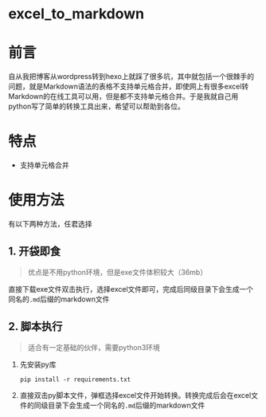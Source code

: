 # excel_to_markdown

# 前言
自从我把博客从wordpress转到hexo上就踩了很多坑，其中就包括一个很棘手的问题，就是Markdown语法的表格不支持单元格合并，即使网上有很多excel转Markdown的在线工具可以用，但是都不支持单元格合并。于是我就自己用python写了简单的转换工具出来，希望可以帮助到各位。

# 特点

 - 支持单元格合并

# 使用方法

有以下两种方法，任君选择

## 1. 开袋即食

>优点是不用python环境，但是exe文件体积较大（36mb）

直接下载exe文件双击执行，选择excel文件即可，完成后同级目录下会生成一个同名的`.md`后缀的markdown文件

## 2. 脚本执行

>适合有一定基础的伙伴，需要python3环境

1. 先安装py库

    `pip install -r requirements.txt`

2. 直接双击py脚本文件，弹框选择excel文件开始转换。转换完成后会在excel文件的同级目录下会生成一个同名的`.md`后缀的markdown文件
